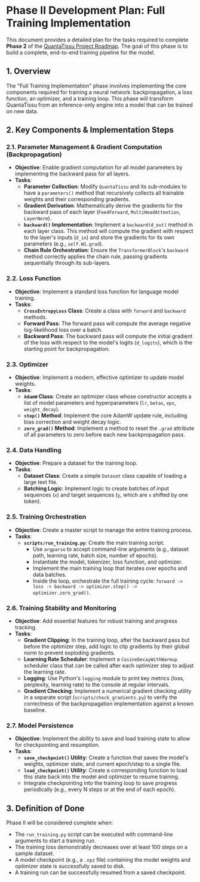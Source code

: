 # Phase II Development Plan: Full Training Implementation

This document provides a detailed plan for the tasks required to complete **Phase 2** of the [QuantaTissu Project Roadmap](./roadmap.md). The goal of this phase is to build a complete, end-to-end training pipeline for the model.

## 1. Overview

The "Full Training Implementation" phase involves implementing the core components required for training a neural network: backpropagation, a loss function, an optimizer, and a training loop. This phase will transform QuantaTissu from an inference-only engine into a model that can be trained on new data.

## 2. Key Components & Implementation Steps

### 2.1. Parameter Management & Gradient Computation (Backpropagation)
-   **Objective**: Enable gradient computation for all model parameters by implementing the backward pass for all layers.
-   **Tasks**:
    -   **Parameter Collection**: Modify `QuantaTissu` and its sub-modules to have a `parameters()` method that recursively collects all trainable weights and their corresponding gradients.
    -   **Gradient Derivation**: Mathematically derive the gradients for the backward pass of each layer (`FeedForward`, `MultiHeadAttention`, `LayerNorm`).
    -   **`backward()` Implementation**: Implement a `backward(d_out)` method in each layer class. This method will compute the gradient with respect to the layer's inputs (`d_in`) and store the gradients for its own parameters (e.g., `self.W1.grad`).
    -   **Chain Rule Orchestration**: Ensure the `TransformerBlock`'s `backward` method correctly applies the chain rule, passing gradients sequentially through its sub-layers.

### 2.2. Loss Function
-   **Objective**: Implement a standard loss function for language model training.
-   **Tasks**:
    -   **`CrossEntropyLoss` Class**: Create a class with `forward` and `backward` methods.
    -   **Forward Pass**: The forward pass will compute the average negative log-likelihood loss over a batch.
    -   **Backward Pass**: The backward pass will compute the initial gradient of the loss with respect to the model's logits (`d_logits`), which is the starting point for backpropagation.

### 2.3. Optimizer
-   **Objective**: Implement a modern, effective optimizer to update model weights.
-   **Tasks**:
    -   **`AdamW` Class**: Create an optimizer class whose constructor accepts a list of model parameters and hyperparameters (`lr`, `betas`, `eps`, `weight_decay`).
    -   **`step()` Method**: Implement the core AdamW update rule, including bias correction and weight decay logic.
    -   **`zero_grad()` Method**: Implement a method to reset the `.grad` attribute of all parameters to zero before each new backpropagation pass.

### 2.4. Data Handling
-   **Objective**: Prepare a dataset for the training loop.
-   **Tasks**:
    -   **Dataset Class**: Create a simple `Dataset` class capable of loading a large text file.
    -   **Batching Logic**: Implement logic to create batches of input sequences (`x`) and target sequences (`y`, which are `x` shifted by one token).

### 2.5. Training Orchestration
-   **Objective**: Create a master script to manage the entire training process.
-   **Tasks**:
    -   **`scripts/run_training.py`**: Create the main training script.
        -   Use `argparse` to accept command-line arguments (e.g., dataset path, learning rate, batch size, number of epochs).
        -   Instantiate the model, tokenizer, loss function, and optimizer.
        -   Implement the main training loop that iterates over epochs and data batches.
        -   Inside the loop, orchestrate the full training cycle: `forward -> loss -> backward -> optimizer.step() -> optimizer.zero_grad()`.

### 2.6. Training Stability and Monitoring
-   **Objective**: Add essential features for robust training and progress tracking.
-   **Tasks**:
    -   **Gradient Clipping**: In the training loop, after the backward pass but before the optimizer step, add logic to clip gradients by their global norm to prevent exploding gradients.
    -   **Learning Rate Scheduler**: Implement a `CosineDecayWithWarmup` scheduler class that can be called after each optimizer step to adjust the learning rate.
    -   **Logging**: Use Python's `logging` module to print key metrics (loss, perplexity, learning rate) to the console at regular intervals.
    -   **Gradient Checking**: Implement a numerical gradient checking utility in a separate script (`scripts/check_gradients.py`) to verify the correctness of the backpropagation implementation against a known baseline.

### 2.7. Model Persistence
-   **Objective**: Implement the ability to save and load training state to allow for checkpointing and resumption.
-   **Tasks**:
    -   **`save_checkpoint()` Utility**: Create a function that saves the model's weights, optimizer state, and current epoch/step to a single file.
    -   **`load_checkpoint()` Utility**: Create a corresponding function to load this state back into the model and optimizer to resume training.
    -   Integrate checkpointing into the training loop to save progress periodically (e.g., every N steps or at the end of each epoch).

## 3. Definition of Done

Phase II will be considered complete when:

-   The `run_training.py` script can be executed with command-line arguments to start a training run.
-   The training loss demonstrably decreases over at least 100 steps on a sample dataset.
-   A model checkpoint (e.g., a `.npz` file) containing the model weights and optimizer state is successfully saved to disk.
-   A training run can be successfully resumed from a saved checkpoint.
